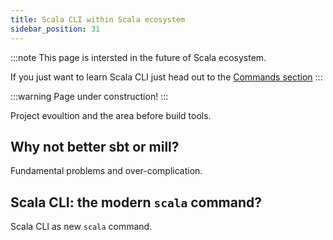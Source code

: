 ```yaml
---
title: Scala CLI within Scala ecosystem
sidebar_position: 31
---
```


:::note
This page is intersted in the future of Scala ecosystem.

If you just want to learn Scala CLI just head out to the [Commands section](http://localhost:3000/docs/commands/input)
:::

:::warning
Page under construction!
:::

Project evoultion and the area before build tools.

## Why not better sbt or mill?

Fundamental problems and over-complication.

## Scala CLI: the modern `scala` command?

Scala CLI as new `scala` command.




